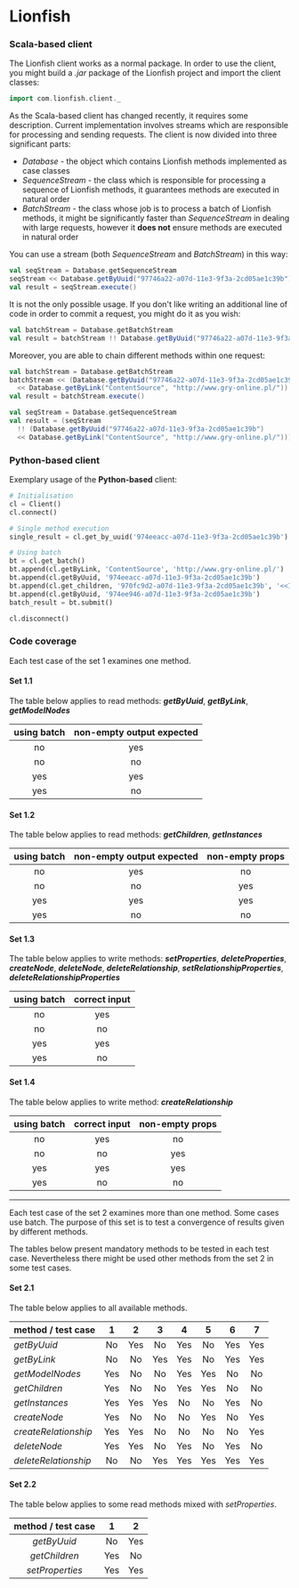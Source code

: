 Lionfish
===

### Scala-based client

The Lionfish client works as a normal package. In order to use the client, you might build a _.jar_
package of the Lionfish project and import the client classes:

```scala
import com.lionfish.client._
```

As the Scala-based client has changed recently, it requires some description. Current implementation
involves streams which are responsible for processing and sending requests. The client is now
divided into three significant parts:

* _Database_ - the object which contains Lionfish methods implemented as case classes
* _SequenceStream_ - the class which is responsible for processing a sequence of Lionfish methods,
it guarantees methods are executed in natural order
* _BatchStream_ - the class whose job is to process a batch of Lionfish methods, it might be
significantly faster than _SequenceStream_ in dealing with large requests, however it **does not**
ensure methods are executed in natural order

You can use a stream (both _SequenceStream_ and _BatchStream_) in this way:

```scala
val seqStream = Database.getSequenceStream
seqStream << Database.getByUuid("97746a22-a07d-11e3-9f3a-2cd05ae1c39b")
val result = seqStream.execute()
```

It is not the only possible usage. If you don't like writing an additional line of code in order to
commit a request, you might do it as you wish:

```scala
val batchStream = Database.getBatchStream
val result = batchStream !! Database.getByUuid("97746a22-a07d-11e3-9f3a-2cd05ae1c39b")
```

Moreover, you are able to chain different methods within one request:

```scala
val batchStream = Database.getBatchStream
batchStream << (Database.getByUuid("97746a22-a07d-11e3-9f3a-2cd05ae1c39b")
  << Database.getByLink("ContentSource", "http://www.gry-online.pl/"))
val result = batchStream.execute()
```

```scala
val seqStream = Database.getSequenceStream
val result = (seqStream
  !! (Database.getByUuid("97746a22-a07d-11e3-9f3a-2cd05ae1c39b")
  << Database.getByLink("ContentSource", "http://www.gry-online.pl/")))
```

### Python-based client

Exemplary usage of the **Python-based** client:

```python
# Initialisation
cl = Client()
cl.connect()

# Single method execution
single_result = cl.get_by_uuid('974eeacc-a07d-11e3-9f3a-2cd05ae1c39b')

# Using batch
bt = cl.get_batch()
bt.append(cl.getByLink, 'ContentSource', 'http://www.gry-online.pl/')
bt.append(cl.getByUuid, '974eeacc-a07d-11e3-9f3a-2cd05ae1c39b')
bt.append(cl.get_children, '970fc9d2-a07d-11e3-9f3a-2cd05ae1c39b', '<<INSTANCE>>')
bt.append(cl.getByUuid, '974ee946-a07d-11e3-9f3a-2cd05ae1c39b')
batch_result = bt.submit()

cl.disconnect()
```

### Code coverage

Each test case of the set 1 examines one method.

#### Set 1.1

The table below applies to read methods: **_getByUuid_**, **_getByLink_**, **_getModelNodes_**

| using batch | non-empty output expected |
| :---------: | :-----------------------: |
| no  | yes |
| no  | no  |
| yes | yes |
| yes | no  |

#### Set 1.2

The table below applies to read methods: **_getChildren_**, **_getInstances_**

| using batch | non-empty output expected | non-empty props |
| :---------: | :-----------------------: | :-------------: |
| no  | yes | no  |
| no  | no  | yes |
| yes | yes | yes |
| yes | no  | no  |

#### Set 1.3

The table below applies to write methods: **_setProperties_**, **_deleteProperties_**,
**_createNode_**, **_deleteNode_**, **_deleteRelationship_**, **_setRelationshipProperties_**,
**_deleteRelationshipProperties_**

| using batch | correct input |
| :---------: | :-----------: |
| no  | yes |
| no  | no  |
| yes | yes |
| yes | no  |

#### Set 1.4

The table below applies to write method: **_createRelationship_**

| using batch | correct input | non-empty props |
| :---------: | :-----------: | :-------------: |
| no  | yes | no  |
| no  | no  | yes |
| yes | yes | yes |
| yes | no  | no  |

***

Each test case of the set 2 examines more than one method. Some cases use batch. The purpose of this set
is to test a convergence of results given by different methods.

The tables below present mandatory methods to be tested in each test case. Nevertheless there might
be used other methods from the set 2 in some test cases.

#### Set 2.1

The table below applies to all available methods.

| method / test case     | 1 | 2 | 3 | 4 | 5 | 6 | 7 |
| :--------------------- | :---: | :---: | :---: | :---: | :---: | :---: | :---: |
| _getByUuid_            | No  | Yes | No  | Yes | No  | Yes | Yes |
| _getByLink_            | No  | No  | Yes | Yes | No  | Yes | Yes |
| _getModelNodes_        | Yes | No  | No  | Yes | Yes | No  | No  |
| _getChildren_          | Yes | No  | No  | Yes | Yes | No  | No  |
| _getInstances_         | Yes | Yes | Yes | No  | No  | Yes | No  |
| _createNode_           | Yes | No  | No  | No  | Yes | No  | Yes |
| _createRelationship_   | Yes | Yes | No  | No  | No  | No  | Yes |
| _deleteNode_           | Yes | Yes | No  | Yes | No  | Yes | No  |
| _deleteRelationship_   | No  | No  | Yes | Yes | Yes | Yes | Yes |

#### Set 2.2

The table below applies to some read methods mixed with _setProperties_.

| method / test case    | 1 | 2 |
| :-------------------: | :---: | :---: |
| _getByUuid_           | No  | Yes |
| _getChildren_         | Yes | No  |
| _setProperties_       | Yes | Yes |
